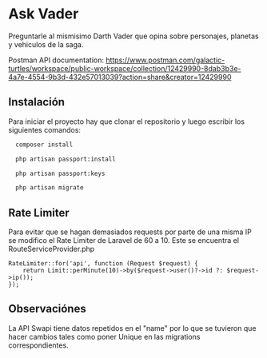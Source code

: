 
# Ask Vader

Preguntarle al mismisimo Darth Vader que opina sobre personajes, planetas y vehiculos de la saga.

Postman API documentation: https://www.postman.com/galactic-turtles/workspace/public-workspace/collection/12429990-8dab3b3e-4a7e-4554-9b3d-432e57013039?action=share&creator=12429990






## Instalación

Para iniciar el proyecto hay que clonar el repositorio y luego escribir los siguientes comandos:

```bash
  composer install
```

```bash
  php artisan passport:install
```
    
```bash
  php artisan passport:keys
```

```bash
  php artisan migrate
```
## Rate Limiter

Para evitar que se hagan demasiados requests por parte de una misma IP se modifico el Rate Limiter de Laravel de 60 a 10. Este se encuentra el RouteServiceProvider.php

```code
RateLimiter::for('api', function (Request $request) {
    return Limit::perMinute(10)->by($request->user()?->id ?: $request->ip());
});
```
## Observaciónes

La API Swapi tiene datos repetidos en el "name" por lo que se tuvieron que hacer cambios tales como poner Unique en las migrations correspondientes.

